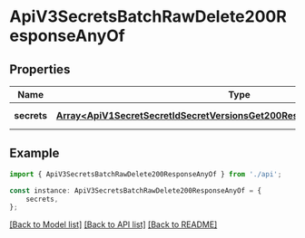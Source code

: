 # ApiV3SecretsBatchRawDelete200ResponseAnyOf


## Properties

Name | Type | Description | Notes
------------ | ------------- | ------------- | -------------
**secrets** | [**Array&lt;ApiV1SecretSecretIdSecretVersionsGet200ResponseSecretVersionsInner&gt;**](ApiV1SecretSecretIdSecretVersionsGet200ResponseSecretVersionsInner.md) |  | [default to undefined]

## Example

```typescript
import { ApiV3SecretsBatchRawDelete200ResponseAnyOf } from './api';

const instance: ApiV3SecretsBatchRawDelete200ResponseAnyOf = {
    secrets,
};
```

[[Back to Model list]](../README.md#documentation-for-models) [[Back to API list]](../README.md#documentation-for-api-endpoints) [[Back to README]](../README.md)

